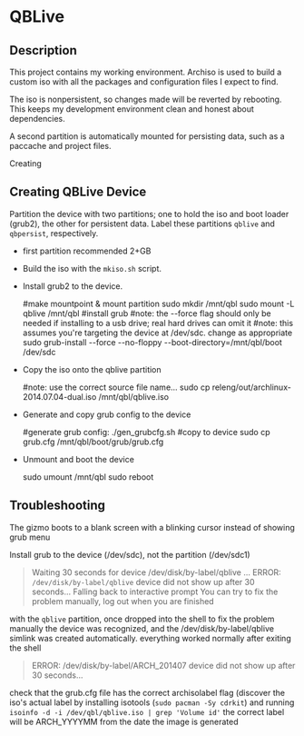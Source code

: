 QBLive
======

Description
-----------

This project contains my working environment. Archiso is used to build a custom iso with all the packages and configuration files I expect to find.

The iso is nonpersistent, so changes made will be reverted by rebooting. This keeps my development environment clean and honest about dependencies.

A second partition is automatically mounted for persisting data, such as a paccache and project files.

Creating 


Creating QBLive Device
----------------------

Partition the device with two partitions; one to hold the iso and boot loader (grub2), the other for persistent data. Label these partitions `qblive` and `qbpersist`, respectively.
* first partition recommended 2+GB

* Build the iso with the `mkiso.sh` script.

* Install grub2 to the device.

    #make mountpoint & mount partition
    sudo mkdir /mnt/qbl
    sudo mount -L qblive /mnt/qbl
    #install grub
    #note: the --force flag should only be needed if installing to a usb drive; real hard drives can omit it
	#note: this assumes you're targeting the device at /dev/sdc. change as appropriate
    sudo grub-install --force --no-floppy --boot-directory=/mnt/qbl/boot /dev/sdc

* Copy the iso onto the qblive partition

    #note: use the correct source file name...
    sudo cp releng/out/archlinux-2014.07.04-dual.iso /mnt/qbl/qblive.iso

* Generate and copy grub config to the device

    #generate grub config:
    ./gen_grubcfg.sh
    #copy to device
    sudo cp grub.cfg /mnt/qbl/boot/grub/grub.cfg

* Unmount and boot the device

    sudo umount /mnt/qbl
    sudo reboot

Troubleshooting
---------------
The gizmo boots to a blank screen with a blinking cursor instead of showing grub menu

Install grub to the device (/dev/sdc), not the partition (/dev/sdc1)


> Waiting 30 seconds for device /dev/disk/by-label/qblive ...
> ERROR: `/dev/disk/by-label/qblive` device did not show up after 30 seconds...
> Falling back to interactive prompt
> You can try to fix the problem manually, log out when you are finished

with the `qblive` partition, once dropped into the shell to fix the problem manually the device was recognized, and the /dev/disk/by-label/qblive simlink was created automatically. everything worked normally after exiting the shell

> ERROR: /dev/disk/by-label/ARCH_201407 device did not show up after 30 seconds...

check that the grub.cfg file has the correct archisolabel flag (discover the iso's actual label by installing isotools (`sudo pacman -Sy cdrkit`) and running `isoinfo -d -i /dev/qbl/qblive.iso | grep 'Volume id'`
the correct label will be ARCH_YYYYMM from the date the image is generated
